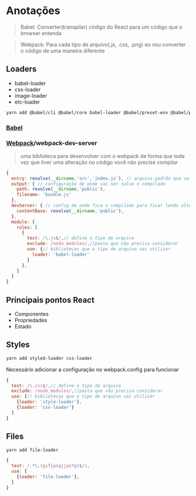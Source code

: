 # Anotações
> Babel:  Converter(transpilar) código do React para um código que o browser entenda

> Webpack: Para cada tipo de arquivo(.js, .css, .png) eu vou converter o código de uma maneira diferente

## Loaders

- babel-loader
- css-loader
- image-loader
- etc-loader

```bash
yarn add @babel/cli @babel/core babel-loader @babel/preset-env @babel/preset-react webpack webpack-cli
```

### [Babel](https://babeljs.io/)
### [Webpack](https://webpack.js.org/concepts/)/webpack-dev-server
> uma biblioteca para desenvolver com o webpack de forma que toda vez que tiver uma alteração no código você não precise compilar

```js
{
  entry: resolve(__dirname,'src','index.js'), // arquivo padrão que vai ter todos os códigos
  output: { // configuração de onde vai ser salvo o compilado
    path: resolve(__dirname,'public'),
    filename: 'bundle.js'
  },
  devServer: { // config de onde fica o compilado para ficar lendo alterações
    contentBase: resolve(__dirname,'public'),
  },
  module: {
    rules: [
      {
        test: /\.js$/,// define o tipo de arquivo
        exclude: /node_modules/,//pasta que não precisa considerar
        use: {// bibliotecas que o tipo de arquivo vai utilizar
          loader: 'babel-loader'
        }
      },
    ]
  }
}
```

## Principais pontos React
- Componentes
- Propriedades
- Estado

## Styles
```bash
yarn add styled-loader css-loader
```
Necessário adicionar a configuração no webpack.config para funcionar

```js
{
  test: /\.css$/,// define o tipo de arquivo
  exclude: /node_modules/,//pasta que não precisa considerar
  use: [// bibliotecas que o tipo de arquivo vai utilizar
    {loader: 'style-loader'},
    {loader: 'css-loader'}
  ]
}
```

## Files
```bash
yarn add file-loader
```
```js
{
  test: /.*\.(gif|png|jpe?g)$/i,
  use: [
    {loader: 'file-loader'},
  ]
}
```

